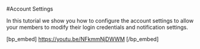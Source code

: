#Account Settings

In this tutorial we show you how to configure the account settings to allow your members to modify their login credentials and notification settings.

[bp_embed] https://youtu.be/NFkmmNjDWWM [/bp_embed]